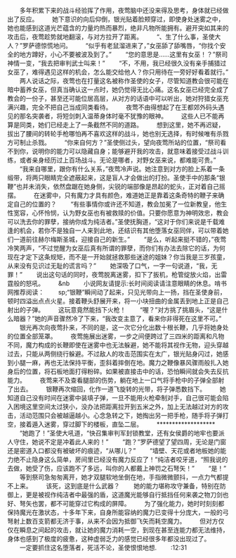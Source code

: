　　多年积累下来的战斗经验挥了作用，夜莺脑中还没来得及思考，身体就已经做出了反应。
　　她下意识的向后仰倒，银光贴着脸颊穿过，即使身处迷雾之中，她也能感到这道光芒蕴含的力量灼热而暴烈，绝非凡物所能拥有。避开突如其来的攻击后，夜莺趁势就地翻滚，与对方拉开了距离。
　　“、生了什么事，圣使大人？”罗萨德惊慌地问。
　　“似乎有老鼠溜进来了，”女巫舔了舔嘴唇，“你找个安全的地方蹲好，小心不要被波及到了。”
　　“您的意思是……这里有女巫！？”祭司神情一变，“我去把审判武士叫来！”
　　“不，不用，我已经很久没有亲手捕猎过女巫了，难得遇见这样的机会，怎么能交给他人？你只用待在一旁好好看着就行。”
　　两人说话之际，夜莺也在打量这名被称作圣使的女子，尽管知道教会很可能在暗中蓄养女巫，但真当确认这一点时，她仍觉得无比心痛。这名女巫已经完全成了教会的一份子，甚至还可能位居高层，从对方的话语中可以听出，她对狩猎女巫充满兴趣，完全不把自己当成同类看待。
　　夜莺不由得想起了在王都郊外码头遇见的那名突袭者，将短剑刺入温蒂身体时毫不犹豫的眼神。
　　这些人已不能再算是同类，她们已经走上了一条截然不同的道路。
　　想到这里，她不再迟疑，拔出了腰间的转轮手枪哪怕再不喜欢这样的战斗，她也别无选择，有时候唯有杀戮方可制止杀戮。
　　“你来自何方？”圣使侧过头，望向夜莺所站的位置，“祭司看不到你，说明你的能力可以隐藏自身；能够避开我的攻击，就意味着接受过战斗训练，或者亲身经历过上百场战斗。无论是哪者，对野女巫来说，都难能可贵。”
　　“我来自哪里，跟你有什么关系，”夜莺冷声说。她注意到对方的脸上系着一条缎带，将两只眼睛完全遮蔽起来，这是盲人才会做出的打扮。圣使手中的那条“银鞭”也并未消失，依然盘踞在她身侧，尖锐的端部像是昂起的蛇头，正对着自己摇摆。
　　在迷雾中，只有魔力才具有颜色，难道她正是靠着这条奇特的鞭子来确定自己的位置的？
　　“有些事情你或许还不知道，教会加冕了一位新教皇，他生性宽容，心怀怜悯，认为野女巫也有被救赎的价值。只要你愿意为神明效忠，教会可以洗去你的罪孽，接纳你成为纯洁者。”圣使抚胸道，“这对于你们来说是千载难逢的机会，若你不是独自一人来到此地，还结识有其他堕落女巫同伴，可以带着她们一道前往赫尔梅斯圣城，迎接自己的新生。”
　　“是么，听起来挺不错的，”夜莺冷笑两声，“不过觉醒为女巫后真有所谓的罪孽，而你们有办法去除它的话，为何现在才定下这条规矩，而不是一开始就拯救那些迷途的姐妹？你当我是三岁孩童，从来没有见识过无耻的谎言吗？”
　　她深吸了口气，一字一句说道，“我，无罪！”
　　说出这句话的同时，夜莺脱离迷雾，扣下了扳机，枪管绽放火焰，出雷霆般的怒吼。
　　&nb
　　小说网友请提示:长时间阅读请注意眼睛的休息。啃书网推荐阅读：
　　sp;“银鞭”瞬间动了起来，只见光带向上一扬，挡在圣使身前，顿时四溢出点点火星。接着鞭头舒展开来，将一小块扭曲的金属丢到地上正是自己射出的子弹。
　　这玩意竟然能挡下火枪！
　　“喔？”对方挑了挑眉头，“这是什么暗器？”她的声音骤然冷了下来，“我改变主意了，看来你非得死在这里不可。”
　　银光再次向夜莺扑来，不同的是，这一次它分化出数十根长鞭，几乎将她身处的位置全部笼罩。
　　夜莺施展出迷雾，一步之间便跨过了三四米的距离和凡物不同，魔力构成的长鞭即使在迷雾中也无法躲避，她不能将其视作无物，迎头穿越过去，只能从两侧绕行躲避。不过敌人的攻击范围实在太广，银光贴身闪过，她感到小腿一麻，再也无法保持平衡，歪斜着摔倒在地。魔力之鞭像暴风骤雨般扎入她身后的位置，将石板地面打得粉碎。如果被直接击中的话，恐怕瞬间就会失去反抗能力。
　　夜莺来不及查看腿部的伤势，躺在地上一口气将手枪中的子弹全部射了出去。
　　银鞭再次缩回，化作一道飞旋转的光带，将子弹悉数挡下。
　　她知道自己没有时间在迷雾中装填子弹，一旦不能用火枪牵制对手，自己很可能会陷入困境这里空间太过狭小，没办法把距离拉开到五米之外，加上无法越过对方的攻击，活动范围只会被越逼越小。心念急转之下，她掏出另一把手枪，随手将子弹打空，接着遁入迷雾，穿过脚下的楼板，直坠二层。
　　*******************
　　“她跑了！”圣使大吼道，“快召集审判军封锁教堂，还有女侯爵的地牢也要派人守住，她说不定是冲着此人来的！”
　　“跑？”罗萨德望了望四周，无论是门窗还是密道入口都没有被破坏的痕迹，“从哪儿？”
　　“墙壁、天花或者地板她的能力绝不止隐身这么简单，房间里已经没有魔力反应了！”纯洁者咬牙道，“照我说的去做，她受了伤，应该跑不了多远，叫你的人都戴上神罚之石弩矢！”
　　“是！”
　　等到祭司急匆匆离开，她才双腿软地坐倒在地，手指微微颤抖，一点力气都提不上来。
　　该死，这到底是什么武器？
　　她的能力堪称攻守兼备，特别在防御上，更是被视作纯洁者中最强的盾，这道魔光能够自行抵挡任何来袭之物刀剑也好、弩矢也罢，都不可能穿过它构成的屏障。
　　为了强化能力，她时时刻刻都保持魔光在激状态，十多年下来，自身所能容纳的魔力已变得十分庞大，一般的弓弩射上数百支箭都无济于事，从来不会因为抵御飞矢而耗空魔力。
　　但对方仅仅在瞬息之间起的攻击，就让她的魔力消耗一空，到现在甚至连能力都无法维持，身体也感到了极度的疲惫，这种虚弱乏力的感觉已经很多年都没出现过了。
　　一定要抓住这名堕落者，死活不论，圣使恨恨地想.
　　:12:31